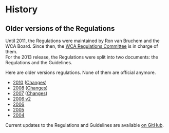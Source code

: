 # History

## Older versions of the Regulations

Until 2011, the Regulations were maintained by Ron van Bruchem and the WCA Board. Since then, the [WCA Regulations Committee](http://www.worldcubeassociation.org/contact/wrc) is in charge of them.  
For the 2013 release, the Regulations were split into two documents: the Regulations and the Guidelines.

Here are older versions regulations. None of them are official anymore.

- [2010](regulations2010.html) ([Changes](regulations_history2010.html))
- [2008](regulations2008.html) ([Changes](regulations_history2009.html))
- [2007](regulations2007.html) ([Changes](regulations_history2008.html))
- [2006 v2](regulations2006v2.html)
- [2006](regulations2006.html)
- [2005](regulations2005.html)
- [2004](regulations2004.html)

Current updates to the Regulations and Guidelines are available [on GitHub](https://github.com/cubing/wca-documents).